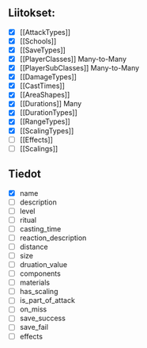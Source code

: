 ## Liitokset:
- [x] [[AttackTypes]]
- [x] [[Schools]]
- [x] [[SaveTypes]]
- [x] [[PlayerClasses]] Many-to-Many
- [x] [[PlayerSubClasses]] Many-to-Many
- [x] [[DamageTypes]]
- [x] [[CastTimes]]
- [x] [[AreaShapes]]
- [x] [[Durations]] Many
- [x] [[DurationTypes]]
- [x] [[RangeTypes]]
- [x] [[ScalingTypes]]
- [ ] [[Effects]] 
- [ ] [[Scalings]]

## Tiedot
- [x] name
- [ ] description
- [ ] level
- [ ] ritual
- [ ] casting_time
- [ ] reaction_description
- [ ] distance
- [ ] size
- [ ] druation_value
- [ ] components
- [ ] materials
- [ ] has_scaling
- [ ] is_part_of_attack
- [ ] on_miss
- [ ] save_success
- [ ] save_fail
- [ ] effects